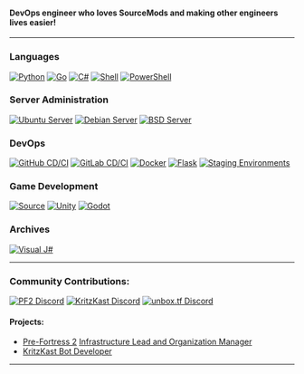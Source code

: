 #### DevOps engineer who loves SourceMods and making other engineers lives easier!

---
### Languages

[![Python](https://img.shields.io/static/v1?label=&message=Python&color=9B18B7&logo=python&logoColor=FFFFFF)](https://github.com/Mecaneer23/Bin-snake)
[![Go](https://img.shields.io/static/v1?label=&message=Go&color=00599C&logo=go&logoColor=FFFFFF)](https://www.youtube.com/watch?v=ayIiHNxhiKk)
[![C#](https://img.shields.io/static/v1?label=&message=C%23&color=267dc9&logo=.net&logoColor=FFFFFF)](https://github.com/sam-astro/Z-Sharp)
[![Shell](https://img.shields.io/static/v1?label=&message=Shell&color=grey&logo=fishshell&logoColor=FFFFFF)](http://www.kornshell.com/fun/)
[![PowerShell](https://img.shields.io/static/v1?label=&message=PowerShell&color=darkblue&logo=gnometerminal&logoColor=FFFFFF)](https://reactos.org/)

### Server Administration
[![Ubuntu Server](https://img.shields.io/static/v1?label=&message=Ubuntu%20Server&color=orange&logo=ubuntu&logoColor=FFFFFF)](https://web.archive.org/web/20240810012003/http://hotdoglinux.com/)
[![Debian Server](https://img.shields.io/static/v1?label=&message=Debian%20Server&color=crimson&logo=debian&logoColor=FFFFFF)](https://linuxmint.com/download_lmde.php)
[![BSD Server](https://img.shields.io/static/v1?label=&message=BSD%20Server&color=darkred&logo=freebsd&logoColor=FFFFFF)](https://www.youtube.com/watch?v=dFUlAQZB9Ng)

### DevOps
[![GitHub CD/CI](https://img.shields.io/static/v1?label=&message=GitHub%20CD/CI&color=313131&logo=github&logoColor=FFFFFF)](https://gitee.com/)
[![GitLab CD/CI](https://img.shields.io/static/v1?label=&message=GitLab%20CD/CI&color=313131&logo=gitlab&logoColor=FFFFFF)](https://gitflic.ru/)
[![Docker](https://img.shields.io/static/v1?label=&message=Docker&color=blue&logo=docker&logoColor=FFFFFF)](https://catern.com/docker.html)
[![Flask](https://img.shields.io/static/v1?label=&message=Flask&color=teal&logo=flask&logoColor=FFFFFF)](https://expressjs.com/)
[![Staging Environments](https://img.shields.io/static/v1?label=&message=Staging%20Environments&color=green&logo=git&logoColor=FFFFFF)](https://developer.valvesoftware.com/wiki/Source_SDK_2013#Source_SDK_2013_on_macOS_.28OS_X.29)

### Game Development
[![Source](https://img.shields.io/static/v1?label=&message=Source&color=black&logo=steam&logoColor=FFFFFF)](https://www.thegamecreators.com/product/fps-creator-classic-open-source)
[![Unity](https://img.shields.io/static/v1?label=&message=Unity&color=darkgrey&logo=unity&logoColor=FFFFFF)](https://monogame.net/)
[![Godot](https://img.shields.io/static/v1?label=&message=Godot&color=lightblue&logo=godotengine&logoColor=FFFFFF)](https://www.youtube.com/watch?v=FK7196oJYkM)

### Archives
[![Visual J#](https://img.shields.io/static/v1?label=&message=Visual%20J%23&color=e66419&logo=.net&logoColor=FFFFFF)](https://jsharp.net)

---
### Community Contributions:

[![PF2 Discord](https://img.shields.io/discord/509270384659398666?label=PF2%20Discord)](https://discord.gg/ra68rM5nuE)
[![KritzKast Discord](https://img.shields.io/discord/93472782184087552?label=KritzKast%20Discord)](https://discord.gg/kritzkast/)
[![unbox.tf Discord](https://img.shields.io/discord/832070068371980338?label=unbox.tf%20Discord)](https://discord.gg/cdrWJHsFkq)

#### Projects:

- [Pre-Fortress 2](https://prefortress.com) [Infrastructure Lead and Organization Manager](https://github.com/Pre-Fortress-2) 
- [KritzKast Bot Developer](https://github.com/KritzKastTF)
---

